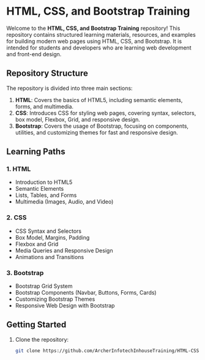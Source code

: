 # HTML, CSS, and Bootstrap Training

Welcome to the **HTML, CSS, and Bootstrap Training** repository! This repository contains structured learning materials, resources, and examples for building modern web pages using HTML, CSS, and Bootstrap. It is intended for students and developers who are learning web development and front-end design.

## Repository Structure

The repository is divided into three main sections:

1. **HTML**: Covers the basics of HTML5, including semantic elements, forms, and multimedia.
2. **CSS**: Introduces CSS for styling web pages, covering syntax, selectors, box model, Flexbox, Grid, and responsive design.
3. **Bootstrap**: Covers the usage of Bootstrap, focusing on components, utilities, and customizing themes for fast and responsive design.

## Learning Paths

### 1. HTML
- Introduction to HTML5
- Semantic Elements
- Lists, Tables, and Forms
- Multimedia (Images, Audio, and Video)

### 2. CSS
- CSS Syntax and Selectors
- Box Model, Margins, Padding
- Flexbox and Grid
- Media Queries and Responsive Design
- Animations and Transitions

### 3. Bootstrap
- Bootstrap Grid System
- Bootstrap Components (Navbar, Buttons, Forms, Cards)
- Customizing Bootstrap Themes
- Responsive Web Design with Bootstrap

## Getting Started

1. Clone the repository:
   ```bash
   git clone https://github.com/ArcherInfotechInhouseTraining/HTML-CSS-Bootstrap.git
